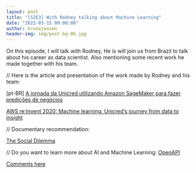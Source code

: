 ```yaml
---
layout: post
title: "[S2E3] With Rodney talking about Machine Learning"
date: "2021-03-15 09:00:00"
author: brunojensen
header-img: img/post-bg-06.jpg
---
```


On this episode, I will talk with Rodney, He is will join us from Brazil to talk about his career as data scientist. Also mentioning some recent work he made together with his team.

// Here is the article and presentation of the work made by Rodney and his team:

[pt-BR] [A jornada da Unicred utilizando Amazon SageMaker para fazer predições de negócios](https://aws.amazon.com/pt/blogs/aws-brasil/a-jornada-da-unicred-utilizando-amazon-sagemaker-para-fazer-predicoes-de-negocios/)


[AWS re:Invent 2020: Machine learning: Unicred’s journey from data to insight](https://youtu.be/cgsTBwpefzc)

// Documentary recommendation: 

[The Social Dilemma](https://www.netflix.com/de-en/title/81254224)

// Do you want to learn more about AI and Machine Learning:
[OpenAPI](https://openai.com/)


[Comments here](https://github.com/the-unknown-developer-podcast/the-unknown-developer-podcast.github.com/discussions)